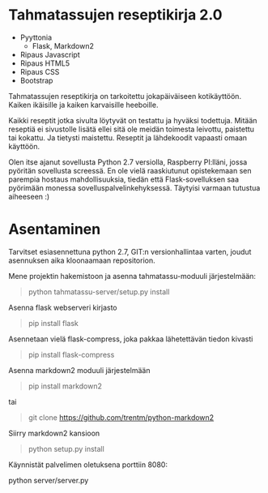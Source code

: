 Tahmatassujen reseptikirja 2.0
==============================

+ Pyyttonia
  + Flask, Markdown2
+ Ripaus Javascript
+ Ripaus HTML5
+ Ripaus CSS
+ Bootstrap

Tahmatassujen reseptikirja on tarkoitettu jokapäiväiseen kotikäyttöön. Kaiken ikäisille ja kaiken karvaisille heeboille.

Kaikki reseptit jotka sivulta löytyvät on testattu ja hyväksi todettuja. Mitään reseptiä ei sivustolle lisätä ellei sitä ole meidän toimesta leivottu, paistettu tai kokattu. Ja tietysti maistettu. Reseptit ja lähdekoodit vapaasti omaan käyttöön.


Olen itse ajanut sovellusta Python 2.7 versiolla, Raspberry PI:lläni, jossa pyöritän sovellusta
screessä. En ole vielä raaskiutunut opistekemaan sen parempia hostaus mahdollisuuksia, tiedän
että Flask-sovelluksen saa pyörimään monessa sovelluspalvelinkehyksessä. Täytyisi varmaan tutustua aiheeseen :)

Asentaminen
===========

Tarvitset esiasennettuna python 2.7, GIT:n versionhallintaa varten, joudut asennuksen aika kloonaamaan repositorion.

Mene projektin hakemistoon ja asenna tahmatassu-moduuli järjestelmään:

> python tahmatassu-server/setup.py install

Asenna flask webserveri kirjasto

> pip install flask

Asennetaan vielä flask-compress, joka pakkaa lähetettävän tiedon kivasti

> pip install flask-compress

Asenna markdown2 moduuli järjestelmään

> pip install markdown2

tai

> git clone https://github.com/trentm/python-markdown2

Siirry markdown2 kansioon

> python setup.py install

Käynnistät palvelimen oletuksena porttiin 8080:

python server/server.py 